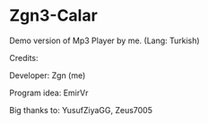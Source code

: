 # Zgn3-Calar
Demo version of Mp3 Player by me. (Lang: Turkish)


Credits:


Developer: Zgn (me)


Program idea: EmirVr


Big thanks to: YusufZiyaGG, Zeus7005


